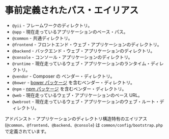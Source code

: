 事前定義されたパス・エイリアス
==============================

- `@yii` - フレームワークのディレクトリ。
- `@app` - 現在走っているアプリケーションのベース・パス。
- `@common` - 共通ディレクトリ。
- `@frontend` - フロントエンド・ウェブ・アプリケーションのディレクトリ。
- `@backend` - バックエンド・ウェブ・アプリケーションのディレクトリ。
- `@console` - コンソール・アプリケーションのディレクトリ。
- `@runtime` - 現在走っているウェブ・アプリケーションのランタイム・ディレクトリ。
- `@vendor` - Composer の ベンダー・ディレクトリ。
- `@bower` - [bower パッケージ](http://bower.io/) を含むベンダー・ディレクトリ。
- `@npm` - [npm パッケージ](https://www.npmjs.org/) を含むベンダー・ディレクトリ。
- `@web` - 現在走っているウェブ・アプリケーションのベース URL。
- `@webroot` - 現在走っているウェブ・アプリケーションのウェブ・ルート・ディレクトリ。

アドバンスト・アプリケーションのディレクトリ構造特有のエイリアス (`@common`、`@frontend`、`@backend`、`@console`) は
`common/config/bootstrap.php` で定義されています。
